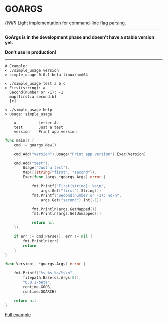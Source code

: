 # GOARGS
_(WIP)_ Light implementation for command-line flag parsing. 
___
**GoArgs is in the development phase and doesn't have a stable version yet.**

**Don't use in production!**
___
```
# Example:
< ./simple_usage version
> simple_usage 0.0.1-beta linux/amd64
```
```
< ./simple_usage test a b c
> First(string): a
  Second(number or -1): -1
  map[first:a second:b]
  [c]
```
```
< ./simple_usage help
> Usage: simple_usage 

    a          Letter A.
    test       Just a test
    version    Print app version
``` 
```go
func main() {
    cmd := goargs.New()

    cmd.Add("version").Usage("Print app version").Exec(Version)

    cmd.Add("test").
        Usage("Just a test").
        Map([]string{"first", "second"}).
        Exec(func (args *goargs.Args) error {

            fmt.Printf("First(string): %s\n",
                args.Get("first").String())
            fmt.Printf("Second(number or -1): %d\n",
                args.Get("second").Int(-1))

            fmt.Println(args.GetMapped())
            fmt.Println(args.GetUnmapped())

            return nil
    })

    if err := cmd.Parse(); err != nil {
        fmt.Println(err)
        return
    }
}

func Version(_ *goargs.Args) error {

    fmt.Printf("%s %s %s/%s\n",
        filepath.Base(os.Args[0]),
        "0.0.1-beta",
        runtime.GOOS,
        runtime.GOARCH)

    return nil
}
```
[Full example](https://github.com/xphip/goargs/blob/main/examples/simple_usage/simple_usage.go)
